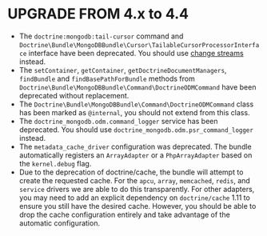 UPGRADE FROM 4.x to 4.4
=======================

* The `doctrine:mongodb:tail-cursor` command and
  `Doctrine\Bundle\MongoDBBundle\Cursor\TailableCursorProcessorInterface`
  interface have been deprecated. You should use
  [change streams](https://docs.mongodb.com/manual/changeStreams/) instead.
* The `setContainer`, `getContainer`, `getDoctrineDocumentManagers`,
  `findBundle` and `findBasePathForBundle` methods from
  `Doctrine\Bundle\MongoDBBundle\Command\DoctrineODMCommand` have been
  deprecated without replacement.
* The `Doctrine\Bundle\MongoDBBundle\Command\DoctrineODMCommand` class has
  been marked as `@internal`, you should not extend from this class.
* The `doctrine_mongodb.odm.command_logger` service has been deprecated. You should use
  `doctrine_mongodb.odm.psr_command_logger` instead.
* The `metadata_cache_driver` configuration was deprecated. The bundle
  automatically registers an `ArrayAdapter` or a `PhpArrayAdapter` based on the
  `kernel.debug` flag.
* Due to the deprecation of doctrine/cache, the bundle will attempt to create
  the requested cache. For the `apcu`, `array`, `memcached`, `redis`, and
  `service` drivers we are able to do this transparently. For other adapters,
  you may need to add an explicit dependency on `doctrine/cache` 1.11 to ensure
  you still have the desired cache. However, you should be able to drop the
  cache configuration entirely and take advantage of the automatic
  configuration.
